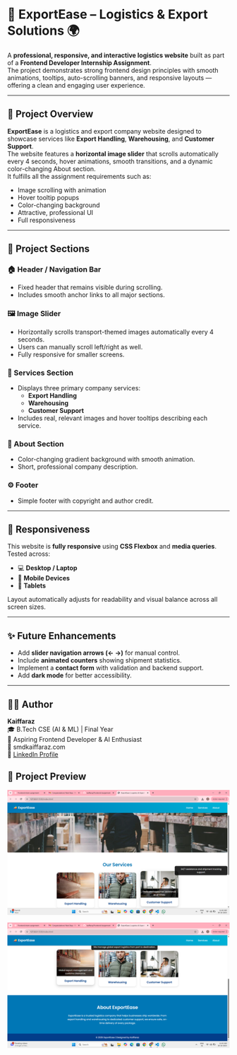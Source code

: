 # 🚚 ExportEase – Logistics & Export Solutions 🌍  

A **professional, responsive, and interactive logistics website** built as part of a **Frontend Developer Internship Assignment**.  
The project demonstrates strong frontend design principles with smooth animations, tooltips, auto-scrolling banners, and responsive layouts — offering a clean and engaging user experience.

---

## 🧾 Project Overview
**ExportEase** is a logistics and export company website designed to showcase services like **Export Handling**, **Warehousing**, and **Customer Support**.  
The website features a **horizontal image slider** that scrolls automatically every 4 seconds, hover animations, smooth transitions, and a dynamic color-changing About section.  
It fulfills all the assignment requirements such as:
- Image scrolling with animation  
- Hover tooltip popups  
- Color-changing background  
- Attractive, professional UI  
- Full responsiveness  

---

## 🧩 Project Sections

### 🏠 Header / Navigation Bar
- Fixed header that remains visible during scrolling.  
- Includes smooth anchor links to all major sections.  

### 🖼️ Image Slider
- Horizontally scrolls transport-themed images automatically every 4 seconds.  
- Users can manually scroll left/right as well.  
- Fully responsive for smaller screens.  

### 🧱 Services Section
- Displays three primary company services:  
  - **Export Handling**  
  - **Warehousing**  
  - **Customer Support**  
- Includes real, relevant images and hover tooltips describing each service.  

### 🎨 About Section
- Color-changing gradient background with smooth animation.  
- Short, professional company description.  

### ⚙️ Footer
- Simple footer with copyright and author credit.  

---

## 📱 Responsiveness
This website is **fully responsive** using **CSS Flexbox** and **media queries**.  
Tested across:
- 💻 **Desktop / Laptop**  
- 📱 **Mobile Devices**  
- 🧾 **Tablets**  

Layout automatically adjusts for readability and visual balance across all screen sizes.  

---

## ✨ Future Enhancements
- Add **slider navigation arrows (← →)** for manual control.  
- Include **animated counters** showing shipment statistics.  
- Implement a **contact form** with validation and backend support.  
- Add **dark mode** for better accessibility.  

---

## 👨‍💻 Author
**Kaiffaraz**  
🎓 B.Tech CSE (AI & ML) | Final Year  
💼 Aspiring Frontend Developer & AI Enthusiast  
📧 smdkaiffaraz.com  
🔗 [LinkedIn Profile](https://www.linkedin.com/in/kaiffaraz)  


## 📸 Project Preview

![image alt](Output1.png)

![image alt](Output2.png)


